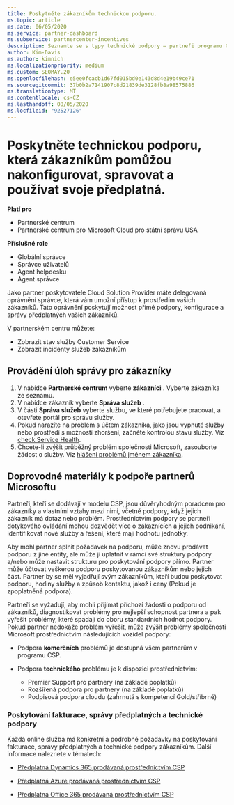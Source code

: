 ```yaml
---
title: Poskytněte zákazníkům technickou podporu.
ms.topic: article
ms.date: 06/05/2020
ms.service: partner-dashboard
ms.subservice: partnercenter-incentives
description: Seznamte se s typy technické podpory – partneři programu Cloud Solution Provider můžou nabízet své zákazníky.
author: Kim-Davis
ms.author: kimnich
ms.localizationpriority: medium
ms.custom: SEOMAY.20
ms.openlocfilehash: e5ee0fcacb1d67fd015bd0e143d8d4e19b49ce71
ms.sourcegitcommit: 37b0b2a7141907c8d21839de3128fb8a98575886
ms.translationtype: MT
ms.contentlocale: cs-CZ
ms.lasthandoff: 08/05/2020
ms.locfileid: "92527126"
---
```

# <a name="provide-technical-support-to-help-customers-configure-manage-and-use-their-subscriptions"></a>Poskytněte technickou podporu, která zákazníkům pomůžou nakonfigurovat, spravovat a používat svoje předplatná.

**Platí pro**

- Partnerské centrum
- Partnerské centrum pro Microsoft Cloud pro státní správu USA

**Příslušné role**
- Globální správce
- Správce uživatelů
- Agent helpdesku
- Agent správce

Jako partner poskytovatele Cloud Solution Provider máte delegovaná oprávnění správce, která vám umožní přístup k prostředím vašich zákazníků. Tato oprávnění poskytují možnost přímé podpory, konfigurace a správy předplatných vašich zákazníků.

V partnerském centru můžete:

- Zobrazit stav služby Customer Service
- Zobrazit incidenty služeb zákazníkům

## <a name="perform-admin-tasks-for-your-customers"></a>Provádění úloh správy pro zákazníky

1. V nabídce **Partnerské centrum** vyberte **zákazníci** . Vyberte zákazníka ze seznamu.
2. V nabídce zákazník vyberte **Správa služeb** .
3. V části **Správa služeb** vyberte službu, ve které potřebujete pracovat, a otevřete portál pro správu služby.
4. Pokud narazíte na problém s účtem zákazníka, jako jsou vypnuté služby nebo prostředí s možností zhoršení, začněte kontrolou stavu služby. Viz [check Service Health](check-service-health.md).
5. Chcete-li zvýšit průběžný problém společnosti Microsoft, zasouborte žádost o služby. Viz [hlášení problémů jménem zákazníka](report-problems-on-behalf-of-a-customer.md).

## <a name="microsoft-partner-support-guidance"></a>Doprovodné materiály k podpoře partnerů Microsoftu

Partneři, kteří se dodávají v modelu CSP, jsou důvěryhodným poradcem pro zákazníky a vlastními vztahy mezi nimi, včetně podpory, když jejich zákazník má dotaz nebo problém. Prostřednictvím podpory se partneři dotykového ovládání mohou dozvědět více o zákaznících a jejich podnikání, identifikovat nové služby a řešení, které mají hodnotu jednotky.

Aby mohl partner splnit požadavek na podporu, může znovu prodávat podporu z jiné entity, ale může ji uplatnit v rámci své struktury podpory a/nebo může nastavit strukturu pro poskytování podpory přímo.  Partner může účtovat veškerou podporu poskytovanou zákazníkům nebo jejich část. Partner by se měl vyjadřují svým zákazníkům, kteří budou poskytovat podporu, hodiny služby a způsob kontaktu, jakož i ceny (Pokud je zpoplatněná podpora). 

Partneři se vyžadují, aby mohli přijímat příchozí žádosti o podporu od zákazníků, diagnostikovat problémy pro nejlepší schopnost partnera a pak vyřešit problémy, které spadají do oboru standardních hodnot podpory. Pokud partner nedokáže problém vyřešit, může zvýšit problémy společnosti Microsoft prostřednictvím následujících vozidel podpory:

- Podpora **komerčních** problémů je dostupná všem partnerům v programu CSP.

- Podpora **technického** problému je k dispozici prostřednictvím:

  - Premier Support pro partnery (na základě poplatků)
  - Rozšířená podpora pro partnery (na základě poplatků)
  - Podpisová podpora cloudu (zahrnutá s kompetencí Gold/stříbrné)

### <a name="providing-billing-subscription-management-and-technical-support"></a>Poskytování fakturace, správy předplatných a technické podpory 

Každá online služba má konkrétní a podrobné požadavky na poskytování fakturace, správy předplatných a technické podpory zákazníkům. Další informace naleznete v tématech:

- [Předplatná Dynamics 365 prodávaná prostřednictvím CSP](https://www.microsoftpartnercommunity.com/t5/CSP/Microsoft-Partner-Support-Guidance/m-p/5262#M30)

- [Předplatná Azure prodávaná prostřednictvím CSP](https://www.microsoftpartnercommunity.com/t5/CSP/Microsoft-Partner-Support-Guidance/m-p/5263#M31)

- [Předplatná Office 365 prodávaná prostřednictvím CSP](https://www.microsoftpartnercommunity.com/t5/CSP/Microsoft-Partner-Support-Guidance/m-p/5264#M32)
